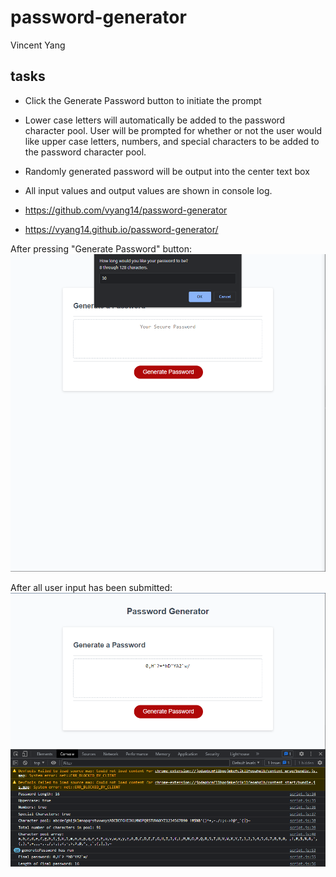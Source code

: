 # password-generator

Vincent Yang

## tasks

* Click the Generate Password button to initiate the prompt
* Lower case letters will automatically be added to the password character pool. User will be prompted for whether or not the user would like upper case letters, numbers, and special characters to be added to the password character pool.
* Randomly generated password will be output into the center text box
* All input values and output values are shown in console log.

* https://github.com/vyang14/password-generator
* https://vyang14.github.io/password-generator/

After pressing "Generate Password" button:
![User input Preview](./assets/images/preview1.png)

After all user input has been submitted:
![Output Preview](./assets/images/preview2.png)
